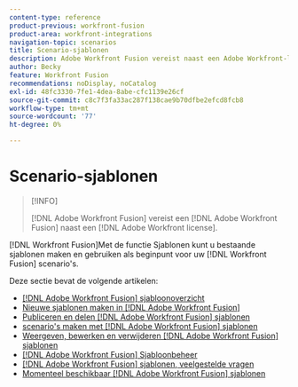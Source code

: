 ```yaml
---
content-type: reference
product-previous: workfront-fusion
product-area: workfront-integrations
navigation-topic: scenarios
title: Scenario-sjablonen
description: Adobe Workfront Fusion vereist naast een Adobe Workfront-licentie een Adobe Workfront Fusion-licentie.
author: Becky
feature: Workfront Fusion
recommendations: noDisplay, noCatalog
exl-id: 48fc3330-7fe1-4dea-8abe-cfc1139e26cf
source-git-commit: c8c7f3fa33ac287f138cae9b70dfbe2efcd8fcb8
workflow-type: tm+mt
source-wordcount: '77'
ht-degree: 0%

---
```


# Scenario-sjablonen

>[!INFO]
>
>[!DNL Adobe Workfront Fusion] vereist een [!DNL Adobe Workfront Fusion] naast een [!DNL Adobe Workfront license].

[!DNL Workfront Fusion]Met de functie Sjablonen kunt u bestaande sjablonen maken en gebruiken als beginpunt voor uw [!DNL Workfront Fusion] scenario&#39;s.

Deze sectie bevat de volgende artikelen:

* [[!DNL Adobe Workfront Fusion] sjabloonoverzicht](/help/quicksilver/workfront-fusion/scenarios/templates/fusion-templates-overview.md)
* [Nieuwe sjablonen maken in [!DNL Adobe Workfront Fusion]](../../../workfront-fusion/scenarios/templates/create-new-fusion-templates.md)
* [Publiceren en delen [!DNL Adobe Workfront Fusion] sjablonen](../../../workfront-fusion/scenarios/templates/publish-and-share-fusion-templates.md)
* [scenario&#39;s maken met [!DNL Adobe Workfront Fusion] sjablonen](../../../workfront-fusion/scenarios/templates/create-scenarios-with-fusion-templates.md)
* [Weergeven, bewerken en verwijderen [!DNL Adobe Workfront Fusion] sjablonen](../../../workfront-fusion/scenarios/templates/view-edit-and-delete-fusion-templates.md)
* [[!DNL Adobe Workfront Fusion] Sjabloonbeheer](../../../workfront-fusion/scenarios/templates/fusion-templates-adminstration.md)
* [[!DNL Adobe Workfront Fusion] sjablonen, veelgestelde vragen](../../../workfront-fusion/scenarios/templates/fusion-templates-faqs.md)
* [Momenteel beschikbaar [!DNL Adobe Workfront Fusion] sjablonen](../../../workfront-fusion/scenarios/templates/currently-available-fusion-templates.md)
